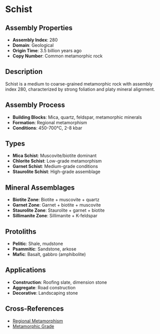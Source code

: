 # Schist

## Assembly Properties
- **Assembly Index**: 280
- **Domain**: Geological
- **Origin Time**: 3.5 billion years ago
- **Copy Number**: Common metamorphic rock

## Description

Schist is a medium to coarse-grained metamorphic rock with assembly index 280, characterized by strong foliation and platy mineral alignment.

## Assembly Process
- **Building Blocks**: Mica, quartz, feldspar, metamorphic minerals
- **Formation**: Regional metamorphism
- **Conditions**: 450-700°C, 2-8 kbar

## Types
- **Mica Schist**: Muscovite/biotite dominant
- **Chlorite Schist**: Low-grade metamorphism
- **Garnet Schist**: Medium-grade conditions
- **Staurolite Schist**: High-grade assemblage

## Mineral Assemblages
- **Biotite Zone**: Biotite + muscovite + quartz
- **Garnet Zone**: Garnet + biotite + muscovite
- **Staurolite Zone**: Staurolite + garnet + biotite
- **Sillimanite Zone**: Sillimanite + K-feldspar

## Protoliths
- **Pelitic**: Shale, mudstone
- **Psammitic**: Sandstone, arkose
- **Mafic**: Basalt, gabbro (amphibolite)

## Applications
- **Construction**: Roofing slate, dimension stone
- **Aggregate**: Road construction
- **Decorative**: Landscaping stone

## Cross-References
- [Regional Metamorphism](/domains/geological/processes/regional_metamorphism.md)
- [Metamorphic Grade](/domains/geological/processes/metamorphic_grade.md)